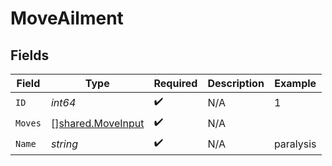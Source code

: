 # MoveAilment


## Fields

| Field                                                  | Type                                                   | Required                                               | Description                                            | Example                                                |
| ------------------------------------------------------ | ------------------------------------------------------ | ------------------------------------------------------ | ------------------------------------------------------ | ------------------------------------------------------ |
| `ID`                                                   | *int64*                                                | :heavy_check_mark:                                     | N/A                                                    | 1                                                      |
| `Moves`                                                | [][shared.MoveInput](../../models/shared/moveinput.md) | :heavy_check_mark:                                     | N/A                                                    |                                                        |
| `Name`                                                 | *string*                                               | :heavy_check_mark:                                     | N/A                                                    | paralysis                                              |
